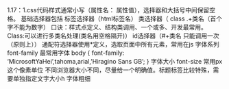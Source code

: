 1.17：1.css代码样式通常小写（属性名： 属性值），选择器和大括号中间保留空格。
基础选择器包括 标签选择器（html标签名） 类选择器（ class  .+类名（首个字不能为数字） 口诀：样式点定义、结构类调用、一个或多、开发最常用。Class:可以进行多类名处理(类名用空格隔开)）  id选择器（#+类名 只能调用一次（原则上）） 通配符选择器使用*定义，选取页面中所有元素，常用在js
字体系列   font-family 最常用字体 body { font-family: ‘MicrosoftYaHei’,tahoma,arial,’Hiragino Sans GB’;  }
   字体大小   font-size 常用px这个像素单位 不同浏览器大小不同，尽量给一个明确值。标题标签比较特殊，需要单独指定文字大小h
    字体粗细
